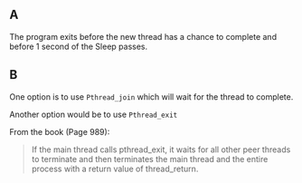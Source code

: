 ## A

The program exits before the new thread has a chance to complete and before 1 second of the Sleep passes.

## B

One option is to use `Pthread_join` which will wait for the thread to complete.

Another option would be to use `Pthread_exit`

From the book (Page 989):
> If the main thread calls pthread_exit, it waits for all other peer threads to terminate and then terminates the main thread and the entire process with a return value of thread_return.
